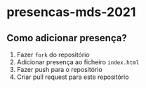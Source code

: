 # presencas-mds-2021

## Como adicionar presença?

1. Fazer `fork` do repositório
2. Adicionar presença ao ficheiro `index.html`
3. Fazer push para o repositório
4. Criar pull request para este repositório
